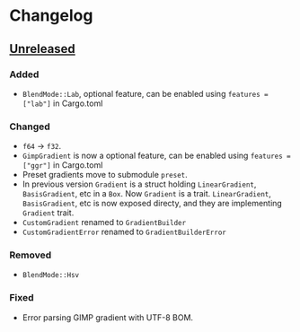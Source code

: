 # Changelog

## [Unreleased](https://github.com/mazznoer/colorgrad-rs/compare/v0.6.2...HEAD)

### Added

- `BlendMode::Lab`, optional feature, can be enabled using `features = ["lab"]` in Cargo.toml

### Changed

- `f64` -> `f32`.
- `GimpGradient` is now a optional feature, can be enabled using `features = ["ggr"]` in Cargo.toml
- Preset gradients move to submodule `preset`.
- In previous version `Gradient` is a struct holding `LinearGradient`, `BasisGradient`, etc in a `Box`.
  Now `Gradient` is a trait. `LinearGradient`, `BasisGradient`, etc is now exposed directy,
  and they are implementing `Gradient` trait.
- `CustomGradient` renamed to `GradientBuilder`
- `CustomGradientError` renamed to `GradientBuilderError`

### Removed

- `BlendMode::Hsv`

### Fixed

- Error parsing GIMP gradient with UTF-8 BOM.

